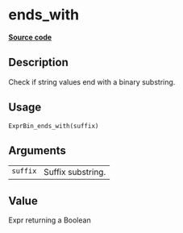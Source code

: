 

# ends_with

[**Source code**](https://github.com/pola-rs/r-polars/tree/d562252dbb77de7e06ca3e6150d74a2c709763bc/R/expr__binary.R#L38)

## Description

Check if string values end with a binary substring.

## Usage

<pre><code class='language-R'>ExprBin_ends_with(suffix)
</code></pre>

## Arguments

<table>
<tr>
<td style="white-space: nowrap; font-family: monospace; vertical-align: top">
<code id="ExprBin_ends_with_:_suffix">suffix</code>
</td>
<td>
Suffix substring.
</td>
</tr>
</table>

## Value

Expr returning a Boolean
